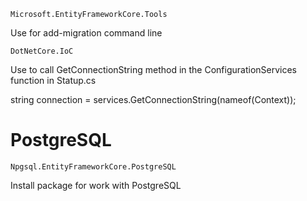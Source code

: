
```
Microsoft.EntityFrameworkCore.Tools
```
Use for add-migration command line

```
DotNetCore.IoC
```

Use to call GetConnectionString method in the ConfigurationServices function in Statup.cs

string connection = services.GetConnectionString(nameof(Context));


# PostgreSQL

```
Npgsql.EntityFrameworkCore.PostgreSQL
```
Install package for work with PostgreSQL
